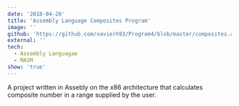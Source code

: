 ```yaml
---
date: '2018-04-20'
title: 'Assembly Language Composites Program'
image: ''
github: 'https://github.com/xavierh93/Program4/blob/master/composites.asm'
external: ''
tech:
  - Assembly Languagae
  - MASM
show: 'true'
---
```


A project written in Assebly on the x86 architecture that calculates composite number in a range supplied by the user.
